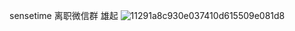 sensetime 离职微信群  雄起
![11291a8c930e037410d615509e081d8](https://github.com/Zz20241024/stlz_group/assets/21235078/eadf03f4-737a-49c0-9041-3a412942ced7)






